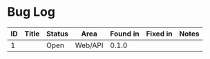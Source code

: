 # Bug Log
| ID | Title | Status | Area | Found in | Fixed in | Notes |
|----|-------|--------|------|----------|----------|-------|
| 1  |       | Open   | Web/API | 0.1.0  |          |       |
